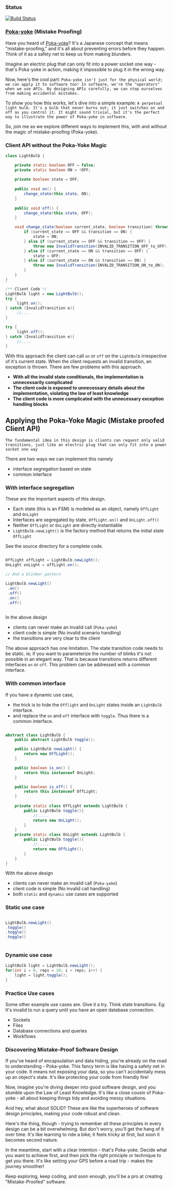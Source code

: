 ### Status
[![Build Status](https://app.travis-ci.com/codehackerr/poka-yoke.svg?branch=master)](https://app.travis-ci.com/codehackerr/poka-yoke)
### [Poka-yoke](https://en.wikipedia.org/wiki/Poka-yoke)  (Mistake Proofing) 

Have you heard of [Poka-yoke](https://en.wikipedia.org/wiki/Poka-yoke)? It's a Japanese concept that means "mistake-proofing," and it's all about preventing errors before they happen. Think of it as a safety net to keep us from making blunders.

Imagine an electric plug that can only fit into a power socket one way - that's Poka-yoke in action, making it impossible to plug it in the wrong way.

Now, here's the cool part:
`
Poka-yoke isn't just for the physical world; we can apply it to software too! In software, we're the "operators" when we use APIs. By designing APIs carefully, we can stop ourselves from making accidental mistakes.
`

To show you how this works, let's dive into a simple example: 
`
A perpetual light bulb. It's a bulb that never burns out; it just switches on and off as you control it. It might sound trivial, but it's the perfect way to illustrate the power of Poka-yoke in software.
`

So, join me as we explore different ways to implement this, with and without the magic of mistake-proofing (Poka-yoke).

### Client API without the Poka-Yoke Magic

```java 
class LightBulb {

    private static boolean OFF = false;
    private static boolean ON = !OFF;
    
    private boolean state = OFF;
    
    public void on() {
        change_state(this.state, ON);
    }
    
    public void off() {
        change_state(this.state, OFF);
    }

    void change_state(boolean current_state, boolean transition) throws InvalidTransition {
        if (current_state == OFF && transition == ON) {
            state = ON;
        } else if (current_state == OFF && transition == OFF) {
            throw new InvalidTransition(INVALID_TRANSITION_OFF_to_OFF);
        } else if (current_state == ON && transition == OFF) {
            state = OFF;
        } else if (current_state == ON && transition == ON) {
            throw new InvalidTransition(INVALID_TRANSITION_ON_to_ON);
        }
    }
}

```

```java
/** Client Code */
LightBulb light = new LightBulb();
try { 
     light.on();
} catch (InvalidTransition e){
     //....
}

try { 
     light.off();
} catch (InvalidTransition e){
     //....
}
```

With this approach the client can call `on` or `off` on the `LightBulb` irrespective of it's current state.
When the client requests an invalid transition, an exception is thrown.
There are few problems with this approach.

- **With all the invalid state conditionals, the implementation is unnecessarily complicated**
- **The client code is exposed to unnecessary details about the implementation, violating the law of least knowledge**
- **The client code is more complicated with the unnecessary exception handling blocks**


## Applying the Poka-Yoke Magic (Mistake proofed Client API)

`The fundamental idea in this design is clients can request only valid transitions, just like an electric plug that can only fit into a power socket one way`

There are two ways we can implement this namely
 - interface segregation based on state
 - common interface

### With interface segregation

These are the important aspects of this design.
- Each state (this is an FSM) is modeled as an object, namely `OffLight` and `OnLight`
- Interfaces are segregated by state, `OffLight.on()` and  `OnLight.off()`
- Neither `OffLight` or `OnLight` are directly instantiable
- `LightBulb.newLight()` is the factory method that returns the initial state `OffLight`

See the source directory for a complete code.

```java

OffLight offLight = LightBulb.newLight();
OnLight onLight = offLight.on();

// And a blinker pattern

LightBulb.newLight()
 .on()
 .off()
 .on()
 .off()
 
```

In the above design
- clients can never make an invalid call (`Poka-yoke`)
- client code is simple (No invalid scenario handling)
- the transitions are very clear to the client

The above approach has one limitation. The state transition code needs to be static.
ie; if you want to parameterize the number of blinks it's not possible in an elegant way.
That is because transitions returns different interfaces `on` or `off`.
This problem can be addressed with a common interface.

### With common interface

If you have a dynamic use case, 
- the trick is to hide the `Offlight` and `OnLight` states inside an `LightBulb` interface.
- and replace the `on` and `off` interface with `toggle`. Thus there is a common interface.

```java

abstract class LightBulb {
    public abstract LightBulb toggle();

    public LightBulb newLight() {
        return new OffLight();
    }

    public boolean is_on() {
        return this instanceof OnLight;
    }

    public boolean is_off() {
        return this instanceof OffLight;
    }
    
    private static class OffLight extends LightBulb {
        public LightBulb toggle(){
            //.....
            return new OnLight();
        }
    }
    private static class OnLight extends LightBulb {
        public LightBulb toggle(){
            //.....
            return new OffLight();
        }
    }
}

```
With the above design
- clients can never make an invalid call (`Poka-yoke`)
- client code is simple (No invalid call handling)
- both `static` and `dynamic` use cases are supported

### Static use case
```java

LightBulb.newLight()
.toggle()
.toggle()
.toggle()
 
```

### Dynamic use case
```java
LightBulb light = LightBulb.newLight();
for(int i = 0, reps = 10; i < reps; i++) {
    light = light.toggle();
}
```

### Practice Use cases
Some other example use cases are. Give it a try. Think state transitions.
Eg: It's invalid to run a query until you have an open database connection.

- Sockets 
- Files 
- Database connections and queries
- Workflows

### Discovering Mistake-Proof Software Design

If you've heard of encapsulation and data hiding, you're already on the road to understanding  - Poka-yoke. This fancy term is like having a safety net in your code. It means not exposing your data, so you can't accidentally mess up an object's state. It's like protecting your code from friendly fire!

Now, imagine you're diving deeper into good software design, and you stumble upon the Law of Least Knowledge. It's like a close cousin of Poka-yoke - all about keeping things tidy and avoiding messy situations.

And hey, what about SOLID? These are like the superheroes of software design principles, making your code robust and clean.

Here's the thing, though - trying to remember all these principles in every design can be a bit overwhelming. But don't worry, you'll get the hang of it over time. It's like learning to ride a bike; it feels tricky at first, but soon it becomes second nature.

In the meantime, start with a clear intention - that's Poka-yoke. Decide what you want to achieve first, and then pick the right principle or technique to get you there. It's like setting your GPS before a road trip - makes the journey smoother!

Keep exploring, keep coding, and soon enough, you'll be a pro at creating "Mistake-Proofed" software.